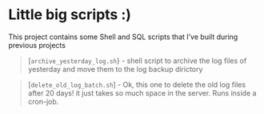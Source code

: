 # Little big scripts :)
This project contains some Shell and SQL scripts that I’ve built during previous projects


> [`archive_yesterday_log.sh`} - shell script to archive the log files of yesterday and move them to the log backup dirictory

> [`delete_old_log_batch.sh`] - Ok, this one to delete the old log files after 20 days! it just takes so much space in the server. Runs inside a cron-job.

